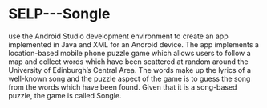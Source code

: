 # SELP---Songle
use the Android
Studio development environment to create an app implemented in Java and XML for an
Android device. The app implements a location-based mobile phone puzzle game which
allows users to follow a map and collect words which have been scattered at random
around the University of Edinburgh’s Central Area. The words make up the lyrics of a
well-known song and the puzzle aspect of the game is to guess the song from the words
which have been found. Given that it is a song-based puzzle, the game is called Songle.
